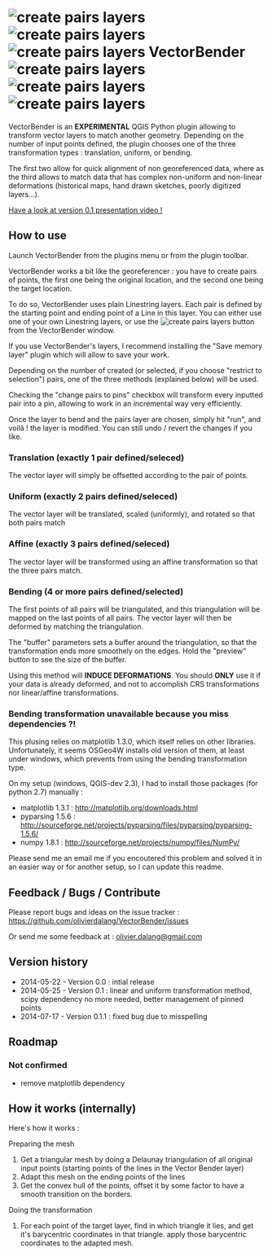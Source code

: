 # ![create pairs layers](resources/icon.png) ![create pairs layers](resources/icon.png) ![create pairs layers](resources/icon.png) VectorBender ![create pairs layers](resources/icon.png) ![create pairs layers](resources/icon.png) ![create pairs layers](resources/icon.png)

VectorBender is an __EXPERIMENTAL__ QGIS Python plugin allowing to transform vector layers to match another geometry. Depending on the number of input points defined, the plugin chooses one of the three transformation types : translation, uniform, or bending.

The first two allow for quick alignment of non georeferenced data, where as the third allows to match data that has complex non-uniform and non-linear deformations (historical maps, hand drawn sketches, poorly digitized layers...). 

[Have a look at version 0.1 presentation video !](https://vimeo.com/96142479)


## How to use

Launch VectorBender from the plugins menu or from the plugin toolbar.

VectorBender works a bit like the georeferencer : you have to create pairs of points, the first one being the original location, and the second one being the target location.

To do so, VectorBender uses plain Linestring layers. Each pair is defined by the starting point and ending point of a Line in this layer.
You can either use one of your own Linestring layers, or use the ![create pairs layers](resources/mActionCaptureLine.png) button from the VectorBender window.

If you use VectorBender's layers, I recommend installing the "Save memory layer" plugin which will allow to save your work.

Depending on the number of created (or selected, if you choose "restrict to selection") pairs, one of the three methods (explained below) will be used.

Checking the "change pairs to pins" checkbox will transform every inputted pair into a pin, allowing to work in an incremental way very efficiently.

Once the layer to bend and the pairs layer are chosen, simply hit "run", and voilà ! the layer is modified.
You can still undo / revert the changes if you like.


### Translation (exactly 1 pair defined/seleced)

The vector layer will simply be offsetted according to the pair of points.

### Uniform (exactly 2 pairs defined/seleced)

The vector layer will be translated, scaled (uniformly), and rotated so that both pairs match

### Affine (exactly 3 pairs defined/seleced)

The vector layer will be transformed using an affine transformation so that the three pairs match.

### Bending (4 or more pairs defined/selected)

The first points of all pairs will be triangulated, and this triangulation will be mapped on the last points of all pairs. The vector layer will then be deformed by matching the triangulation.

The "buffer" parameters sets a buffer around the triangulation, so that the transformation ends more smoothely on the edges. Hold the "preview" button to see the size of the buffer.

Using this method will __INDUCE DEFORMATIONS__. You should __ONLY__ use it if your data is already deformed, and not to accomplish CRS transformations nor linear/affine transformations.


### Bending transformation unavailable because you miss dependencies ?!

This plusing relies on matplotlib 1.3.0, which itself relies on other libraries. Unfortunately, it seems OSGeo4W installs old version of them, at least under windows, which prevents from using the bending transformation type.

On my setup (windows, QGIS-dev 2.3), I had to install those packages (for python 2.7) manually :
- matplotlib 1.3.1 : http://matplotlib.org/downloads.html
- pyparsing 1.5.6 : http://sourceforge.net/projects/pyparsing/files/pyparsing/pyparsing-1.5.6/
- numpy 1.8.1 : http://sourceforge.net/projects/numpy/files/NumPy/

Please send me an email me if you encoutered this problem and solved it in an easier way or for another setup, so I can update this readme.


## Feedback / Bugs / Contribute

Please report bugs and ideas on the issue tracker : https://github.com/olivierdalang/VectorBender/issues

Or send me some feedback at : olivier.dalang@gmail.com


## Version history

- 2014-05-22 - Version 0.0 : intial release
- 2014-05-25 - Version 0.1 : linear and uniform transformation method, scipy dependency no more needed, better management of pinned points
- 2014-07-17 - Version 0.1.1 : fixed bug due to misspelling


## Roadmap

### Not confirmed

- remove matplotlib dependency


## How it works (internally)

Here's how it works :

Preparing the mesh

1. Get a triangular mesh by doing a Delaunay triangulation of all original input points (starting points of the lines in the Vector Bender layer)
2. Adapt this mesh on the ending points of the lines
3. Get the convex hull of the points, offset it by some factor to have a smooth transition on the borders.

Doing the transformation

1. For each point of the target layer, find in which triangle it lies, and get it's barycentric coordinates in that triangle. apply those barycentric coordinates to the adapted mesh.


